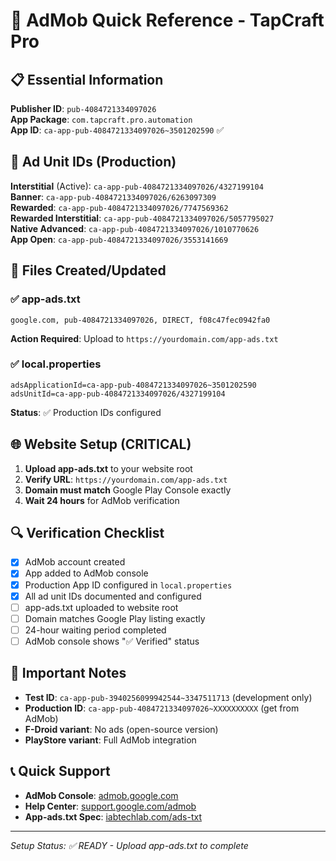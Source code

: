 # 🚀 AdMob Quick Reference - TapCraft Pro

## 📋 Essential Information

**Publisher ID**: `pub-4084721334097026`  
**App Package**: `com.tapcraft.pro.automation`  
**App ID**: `ca-app-pub-4084721334097026~3501202590` ✅

## 🎯 Ad Unit IDs (Production)

**Interstitial** (Active): `ca-app-pub-4084721334097026/4327199104`  
**Banner**: `ca-app-pub-4084721334097026/6263097309`  
**Rewarded**: `ca-app-pub-4084721334097026/7747569362`  
**Rewarded Interstitial**: `ca-app-pub-4084721334097026/5057795027`  
**Native Advanced**: `ca-app-pub-4084721334097026/1010770626`  
**App Open**: `ca-app-pub-4084721334097026/3553141669`

## 🔧 Files Created/Updated

### ✅ app-ads.txt
```
google.com, pub-4084721334097026, DIRECT, f08c47fec0942fa0
```
**Action Required**: Upload to `https://yourdomain.com/app-ads.txt`

### ✅ local.properties
```properties
adsApplicationId=ca-app-pub-4084721334097026~3501202590
adsUnitId=ca-app-pub-4084721334097026/4327199104
```
**Status**: ✅ Production IDs configured

## 🌐 Website Setup (CRITICAL)

1. **Upload app-ads.txt** to your website root
2. **Verify URL**: `https://yourdomain.com/app-ads.txt`
3. **Domain must match** Google Play Console exactly
4. **Wait 24 hours** for AdMob verification

## 🔍 Verification Checklist

- [x] AdMob account created
- [x] App added to AdMob console
- [x] Production App ID configured in `local.properties`
- [x] All ad unit IDs documented and configured
- [ ] app-ads.txt uploaded to website root
- [ ] Domain matches Google Play listing exactly
- [ ] 24-hour waiting period completed
- [ ] AdMob console shows "✅ Verified" status

## 🚨 Important Notes

- **Test ID**: `ca-app-pub-3940256099942544~3347511713` (development only)
- **Production ID**: `ca-app-pub-4084721334097026~XXXXXXXXXX` (get from AdMob)
- **F-Droid variant**: No ads (open-source version)
- **PlayStore variant**: Full AdMob integration

## 📞 Quick Support

- **AdMob Console**: [admob.google.com](https://admob.google.com)
- **Help Center**: [support.google.com/admob](https://support.google.com/admob)
- **App-ads.txt Spec**: [iabtechlab.com/ads-txt](https://iabtechlab.com/ads-txt/)

---
*Setup Status: ✅ READY - Upload app-ads.txt to complete*